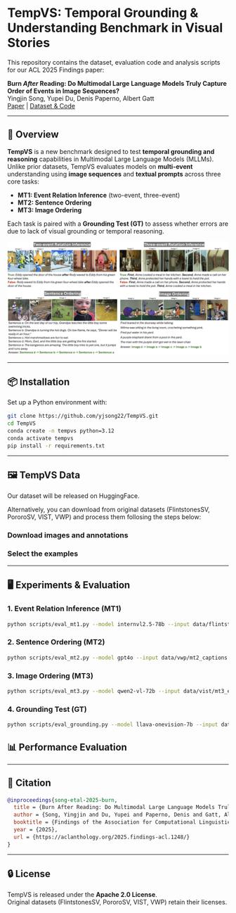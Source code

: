 # TempVS: Temporal Grounding & Understanding Benchmark in Visual Stories

This repository contains the dataset, evaluation code and analysis scripts for our ACL 2025 Findings paper:

**Burn *After* Reading: Do Multimodal Large Language Models Truly Capture Order of Events in Image Sequences?**  
Yingjin Song, Yupei Du, Denis Paperno, Albert Gatt  
[Paper](https://aclanthology.org/2025.findings-acl.1248/) | [Dataset & Code](https://github.com/yjsong22/TempVS)

---

## 📌 Overview

**TempVS** is a new benchmark designed to test **temporal grounding and reasoning** capabilities in Multimodal Large Language Models (MLLMs). Unlike prior datasets, TempVS evaluates models on **multi-event** understanding using **image sequences** and **textual prompts** across three core tasks:

- **MT1: Event Relation Inference** (two-event, three-event)
- **MT2: Sentence Ordering**  
- **MT3: Image Ordering**  

Each task is paired with a **Grounding Test (GT)** to assess whether errors are due to lack of visual grounding or temporal reasoning.

![TempVS Examples](assets/examples.png)

---

## 📦 Installation

Set up a Python environment with:

```bash
git clone https://github.com/yjsong22/TempVS.git
cd TempVS
conda create -n tempvs python=3.12
conda activate tempvs
pip install -r requirements.txt
```

---

## 🖼️ TempVS Data

Our dataset will be released on HuggingFace.

Alternatively, you can download from original datasets (FlintstonesSV, PororoSV, VIST, VWP) and process them follosing the steps below:

### Download images and annotations

### Select the examples

---

## 🖥️ Experiments & Evaluation

### 1. **Event Relation Inference (MT1)**  
```bash
python scripts/eval_mt1.py --model internvl2.5-78b --input data/flintstones/mt1_samples.json
```

### 2. **Sentence Ordering (MT2)**  
```bash
python scripts/eval_mt2.py --model gpt4o --input data/vwp/mt2_captions.json
```

### 3. **Image Ordering (MT3)**  
```bash
python scripts/eval_mt3.py --model qwen2-vl-72b --input data/vist/mt3_events.json
```

### 4. **Grounding Test (GT)**  
```bash
python scripts/eval_grounding.py --model llava-onevision-7b --input data/pororo/grounding.json
```

## 📊 Performance Evaluation


---

## 📜 Citation

```bibtex
@inproceedings{song-etal-2025-burn,
  title = {Burn After Reading: Do Multimodal Large Language Models Truly Capture Order of Events in Image Sequences?},
  author = {Song, Yingjin and Du, Yupei and Paperno, Denis and Gatt, Albert},
  booktitle = {Findings of the Association for Computational Linguistics: ACL 2025},
  year = {2025},
  url = {https://aclanthology.org/2025.findings-acl.1248/}
}
```

---

## 🔒 License

TempVS is released under the **Apache 2.0 License**.  
Original datasets (FlintstonesSV, PororoSV, VIST, VWP) retain their licenses.

